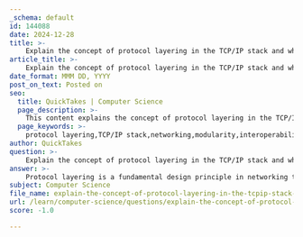```yaml
---
_schema: default
id: 144088
date: 2024-12-28
title: >-
    Explain the concept of protocol layering in the TCP/IP stack and why it is important.
article_title: >-
    Explain the concept of protocol layering in the TCP/IP stack and why it is important.
date_format: MMM DD, YYYY
post_on_text: Posted on
seo:
  title: QuickTakes | Computer Science
  page_description: >-
    This content explains the concept of protocol layering in the TCP/IP stack, highlighting its importance in networking, including modularity, interoperability, ease of development, data encapsulation, standardization, and visualization of interactions.
  page_keywords: >-
    protocol layering,TCP/IP stack,networking,modularity,interoperability,data encapsulation,standardization,network communication
author: QuickTakes
question: >-
    Explain the concept of protocol layering in the TCP/IP stack and why it is important.
answer: >-
    Protocol layering is a fundamental design principle in networking that simplifies the complex tasks involved in data communication by organizing them into distinct layers, each with specific responsibilities. The TCP/IP model, which is the backbone of the internet, consists of four layers: Application, Transport, Internet, and Network Interface (also referred to as the Link layer). \n\n### Importance of Protocol Layering\n\n1. **Modularity**: Each layer in the TCP/IP stack is designed to perform a specific function. This modularity allows for easier troubleshooting and development, as issues can be isolated to a particular layer without affecting the entire system. For example, if there is a problem with data transmission, it can be traced to the Network Interface layer without needing to analyze the Application layer.\n\n2. **Interoperability**: Protocol layering facilitates interoperability between different devices and protocols. Since each layer communicates with the layers directly above and below it, devices from different manufacturers can work together as long as they adhere to the same protocols at each layer. This is crucial for the diverse range of devices connected to the internet.\n\n3. **Ease of Development and Evolution**: The layered architecture allows developers to modify or replace one layer without impacting the others. For instance, if a new transport protocol is developed, it can be implemented in the Transport layer without needing to change the Application or Internet layers. This flexibility is essential for the ongoing evolution of networking technologies.\n\n4. **Data Encapsulation**: Protocol layering enables the encapsulation of data into packets. Each layer adds its own header (and sometimes a trailer) to the data as it moves down the stack. This encapsulation is crucial for maintaining the integrity and order of data during transmission. At the sender's end, data is packaged into packets, routed through the network, and then reassembled at the receiving end.\n\n5. **Standardization**: Protocols define how data is sent, received, and processed, while standards ensure compatibility across different technologies. The layered model provides a common language for describing network functionality, which is vital for the development of new protocols and technologies.\n\n6. **Visualizing Interactions**: The layered model helps visualize how various protocols work together to enable network communications. It illustrates the operation of protocols within each layer and their interactions with adjacent layers, making it easier to understand the overall networking process.\n\n### Conclusion\n\nIn summary, protocol layering in the TCP/IP stack is essential for simplifying network communication, enhancing interoperability, facilitating development, ensuring reliable data transmission, and providing a framework for standardization. This structured approach not only aids in troubleshooting and maintenance but also supports the continuous evolution of networking technologies, making it a cornerstone of modern networking.
subject: Computer Science
file_name: explain-the-concept-of-protocol-layering-in-the-tcpip-stack-and-why-it-is-important.md
url: /learn/computer-science/questions/explain-the-concept-of-protocol-layering-in-the-tcpip-stack-and-why-it-is-important
score: -1.0

---
```


&nbsp;